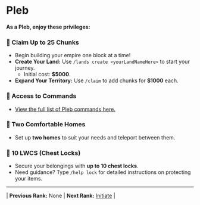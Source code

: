 # Pleb

**As a Pleb, enjoy these privileges:**

### 🔹 Claim Up to 25 Chunks
- Begin building your empire one block at a time!
- **Create Your Land:** Use `/lands create <yourLandNameHere>` to start your journey.  
  - Initial cost: **$5000**.  
- **Expand Your Territory:** Use `/claim` to add chunks for **$1000** each.

### 🔹 Access to Commands
- [View the full list of Pleb commands here.](/gameplay-features/commands#pleb)

### 🔹 Two Comfortable Homes
- Set up **two homes** to suit your needs and teleport between them.

### 🔹 10 LWCS (Chest Locks)
- Secure your belongings with **up to 10 chest locks**.  
- Need guidance? Type `/help lock` for detailed instructions on protecting your items.

---

| **Previous Rank:** None | **Next Rank:** [Initiate](/gameplay-features/ranks/mortal-ranks/02-initiate.md) |
